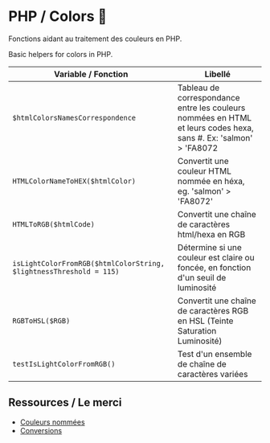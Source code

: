 # PHP / Colors 🎨

Fonctions aidant au traitement des couleurs en PHP.

Basic helpers for colors in PHP.

| Variable  / Fonction | Libellé |
|---|---|
| `$htmlColorsNamesCorrespondence` | Tableau de correspondance entre les couleurs nommées en HTML et leurs codes hexa, sans #. Ex: 'salmon' > 'FA8072 |
| `HTMLColorNameToHEX($htmlColor)` | Convertit une couleur HTML nommée en héxa, eg. 'salmon' > 'FA8072' |
| `HTMLToRGB($htmlCode)` | Convertit une chaîne de caractères html/hexa en RGB |
| `isLightColorFromRGB($htmlColorString, $lightnessThreshold = 115)` | Détermine si une couleur est claire ou foncée, en fonction d'un seuil de luminosité |
| `RGBToHSL($RGB)` | Convertit une chaîne de caractères RGB en HSL (Teinte Saturation Luminosité) |
| `testIsLightColorFromRGB()` | Test d'un ensemble de chaîne de caractères variées |

## Ressources / Le merci

- [Couleurs nommées](https://www.w3schools.com/colors/colors_names.asp)
- [Conversions](https://stackoverflow.com/a/12228733)
